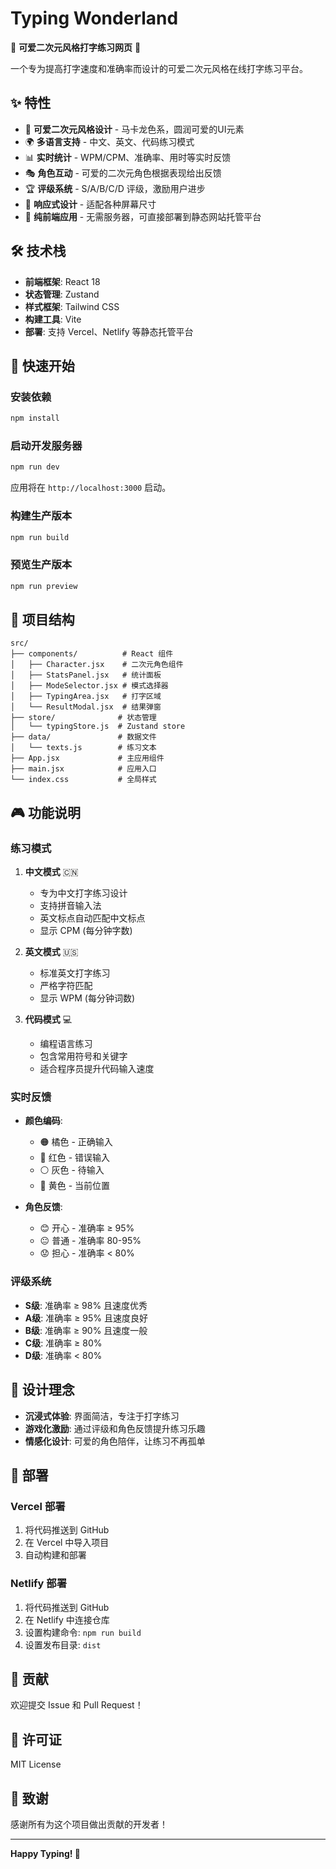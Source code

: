 # Typing Wonderland

🌟 **可爱二次元风格打字练习网页** 🌟

一个专为提高打字速度和准确率而设计的可爱二次元风格在线打字练习平台。

## ✨ 特性

- 🎨 **可爱二次元风格设计** - 马卡龙色系，圆润可爱的UI元素
- 🌍 **多语言支持** - 中文、英文、代码练习模式
- 📊 **实时统计** - WPM/CPM、准确率、用时等实时反馈
- 🎭 **角色互动** - 可爱的二次元角色根据表现给出反馈
- 🏆 **评级系统** - S/A/B/C/D 评级，激励用户进步
- 📱 **响应式设计** - 适配各种屏幕尺寸
- 🚀 **纯前端应用** - 无需服务器，可直接部署到静态网站托管平台

## 🛠️ 技术栈

- **前端框架**: React 18
- **状态管理**: Zustand
- **样式框架**: Tailwind CSS
- **构建工具**: Vite
- **部署**: 支持 Vercel、Netlify 等静态托管平台

## 🚀 快速开始

### 安装依赖

```bash
npm install
```

### 启动开发服务器

```bash
npm run dev
```

应用将在 `http://localhost:3000` 启动。

### 构建生产版本

```bash
npm run build
```

### 预览生产版本

```bash
npm run preview
```

## 📁 项目结构

```
src/
├── components/          # React 组件
│   ├── Character.jsx    # 二次元角色组件
│   ├── StatsPanel.jsx   # 统计面板
│   ├── ModeSelector.jsx # 模式选择器
│   ├── TypingArea.jsx   # 打字区域
│   └── ResultModal.jsx  # 结果弹窗
├── store/              # 状态管理
│   └── typingStore.js  # Zustand store
├── data/               # 数据文件
│   └── texts.js        # 练习文本
├── App.jsx             # 主应用组件
├── main.jsx            # 应用入口
└── index.css           # 全局样式
```

## 🎮 功能说明

### 练习模式

1. **中文模式** 🇨🇳
   - 专为中文打字练习设计
   - 支持拼音输入法
   - 英文标点自动匹配中文标点
   - 显示 CPM (每分钟字数)

2. **英文模式** 🇺🇸
   - 标准英文打字练习
   - 严格字符匹配
   - 显示 WPM (每分钟词数)

3. **代码模式** 💻
   - 编程语言练习
   - 包含常用符号和关键字
   - 适合程序员提升代码输入速度

### 实时反馈

- **颜色编码**: 
  - 🟠 橘色 - 正确输入
  - 🔴 红色 - 错误输入
  - ⚪ 灰色 - 待输入
  - 💛 黄色 - 当前位置

- **角色反馈**:
  - 😊 开心 - 准确率 ≥ 95%
  - 😐 普通 - 准确率 80-95%
  - 😟 担心 - 准确率 < 80%

### 评级系统

- **S级**: 准确率 ≥ 98% 且速度优秀
- **A级**: 准确率 ≥ 95% 且速度良好
- **B级**: 准确率 ≥ 90% 且速度一般
- **C级**: 准确率 ≥ 80%
- **D级**: 准确率 < 80%

## 🎨 设计理念

- **沉浸式体验**: 界面简洁，专注于打字练习
- **游戏化激励**: 通过评级和角色反馈提升练习乐趣
- **情感化设计**: 可爱的角色陪伴，让练习不再孤单

## 📱 部署

### Vercel 部署

1. 将代码推送到 GitHub
2. 在 Vercel 中导入项目
3. 自动构建和部署

### Netlify 部署

1. 将代码推送到 GitHub
2. 在 Netlify 中连接仓库
3. 设置构建命令: `npm run build`
4. 设置发布目录: `dist`

## 🤝 贡献

欢迎提交 Issue 和 Pull Request！

## 📄 许可证

MIT License

## 🙏 致谢

感谢所有为这个项目做出贡献的开发者！

---

**Happy Typing! 🎉**